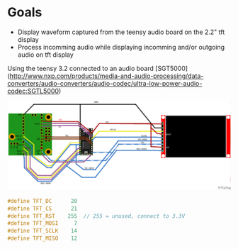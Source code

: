 # Goals
* Display waveform captured from the teensy audio board on the 2.2" tft display 
* Process incomming audio while displaying incomming and/or outgoing audio on tft display 

Using the teensy 3.2 connected to an audio board [SGT5000] (http://www.nxp.com/products/media-and-audio-processing/data-converters/audio-converters/audio-codec/ultra-low-power-audio-codec:SGTL5000)

![teensy lcd and audio circuit diagram](https://github.com/newdigate/teensy_audio_tft/blob/master/teensylcd1.png?raw=true)
```c
#define TFT_DC      20
#define TFT_CS      21
#define TFT_RST    255  // 255 = unused, connect to 3.3V
#define TFT_MOSI     7
#define TFT_SCLK    14
#define TFT_MISO    12
